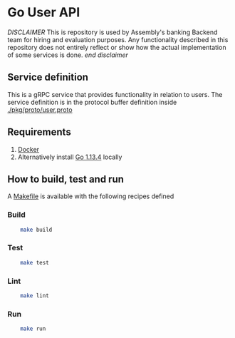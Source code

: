 # Go User API

*DISCLAIMER*
This is repository is used by Assembly's banking Backend team for hiring and evaluation purposes. Any functionality described in this repository does not entirely reflect or show how the actual implementation of some services is done.
*end disclaimer*

## Service definition

This is a gRPC service that provides functionality in relation to users.
The service definition is in the protocol buffer definition inside [./pkg/proto/user.proto](./pkg/proto/user.proto)

## Requirements

1. [Docker](https://docs.docker.com/install/)
2. Alternatively install [Go 1.13.4](https://golang.org/dl/) locally

## How to build, test and run

A [Makefile](Makefile) is available with the following recipes defined

### Build

```sh
    make build
```

### Test

```sh
    make test
```

### Lint

```sh
    make lint
```

### Run

```sh
    make run
```
